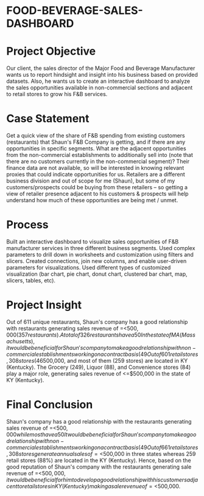 # FOOD-BEVERAGE-SALES-DASHBOARD
# Project Objective
Our client, the sales director of the Major Food and Beverage Manufacturer wants us to report hindsight and insight into his business based on provided datasets. Also, he wants us to create an interactive dashboard to analyze the sales opportunities available in non-commercial sections and adjacent to retail stores to grow his F&B services.
# Case Statement
Get a quick view of the share of F&B spending from existing customers (restaurants) that Shaun's F&B Company is getting, and if there are any opportunities in specific segments.
What are the adjacent opportunities from the non-commercial establishments to additionally sell into (note that there are no customers currently in the non-commercial segment)? Their finance data are not available, so will be interested in knowing relevant proxies that could indicate opportunities for us.
Retailers are a different business division and out of scope for me (Shaun), but some of my customers/prospects could be buying from these retailers – so getting a view of retailer presence adjacent to his customers & prospects will help understand how much of these opportunities are being met / unmet.
# Process
Built an interactive dashboard to visualize sales opportunities of F&B manufacturer services in three different business segments.
Used complex parameters to drill down in worksheets and customization using filters and slicers.
Created connections, join new columns, and enable user-driven parameters for visualizations.
Used different types of customized visualization (bar chart, pie chart, donut chart, clustered bar chart, map, slicers, tables, etc).
# Project Insight
Out of 611 unique restaurants, Shaun's company has a good relationship with restaurants generating sales revenue of =<$500,000 (357 restaurants).
A total of 326 restaurants have a 50% share of F&B purchases from Shaun's company.
In the state of MA (Massachusetts), it would be beneficial for Shaun's company to make a good relationship with non-commercial establishments working on a contract basis (49%) in cities like Worcester and Boston where the school ranges between 3-5 and 6-9 having public ownership (48%), providing >2000 meals a day. Also, targeting the same cities where the hospital's bed capacity ranges between 1-50, 51-100, and 101-500, having public ownership.
Out of 601 retail stores, 308 stores (46%) generate annual sales revenue of <=$500,000, and most of them (259 stores) are located in KY (Kentucky).
The Grocery (249), Liquor (88), and Convenience stores (84) play a major role, generating sales revenue of <=$500,000 in the state of KY (Kentucky).
# Final Conclusion
Shaun's company has a good relationship with the restaurants generating sales revenue of =<$500,000 while most have a 50% share of F&B purchases from his company and it should be maintained or increased in the future for growth.
It would be beneficial for Shaun's company to make a good relationship with non-commercial establishments working on a contract basis (49%) in cities like Worcester and Boston where the school ranges between 3-5 and 6-9 having public ownership (48%), providing >2000 meals a day.
Out of 661 retail stores, 308 stores generate annual sales of =<$500,000 in three states whereas 259 retail stores (88%) are located in the KY (Kentucky). Hence, based on the good reputation of Shaun's company with the restaurants generating sale revenue of =<$500,000, it would be beneficial for him to develop a good relationship with his customers adjacent to retail stores in KY (Kentucky) making a sale revenue of =<$500,000.
